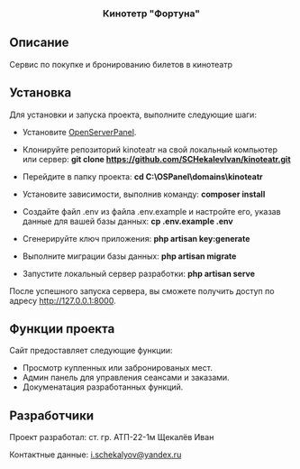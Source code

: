 
<h3 align="center">Кинотетр "Фортуна"</h3>

## Описание
Сервис по покупке и бронированию билетов в кинотеатр

## Установка

Для установки и запуска проекта, выполните следующие шаги:

- Установите [OpenServerPanel](https://ospanel.io/).

- Клонируйте репозиторий kinoteatr на свой локальный компьютер или сервер: 
  **git clone https://github.com/SCHekalevIvan/kinoteatr.git**

- Перейдите в папку проекта: **cd C:\OSPanel\domains\kinoteatr**

- Установите зависимости, выполнив команду: **composer install**

- Создайте файл .env из файла .env.example и настройте его, указав данные для вашей базы данных: **cp .env.example .env**

- Сгенерируйте ключ приложения: **php artisan key:generate**

- Выполните миграции базы данных: **php artisan migrate**

- Запустите локальный сервер разработки: **php artisan serve**

После успешного запуска сервера, вы сможете получить доступ по адресу http://127.0.0.1:8000.

## Функции проекта

Сайт предоставляет следующие функции:

- Просмотр купленных или забронированых мест.
- Админ панель для управления сеансами и заказами.
- Докуменатация разработанных функций.


## Разработчики
Проект разработал: ст. гр. АТП-22-1м Щекалёв Иван

Контактные данные: i.schekalyov@yandex.ru
